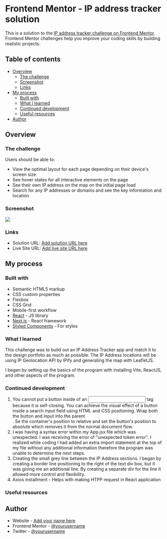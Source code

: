 # Frontend Mentor - IP address tracker solution

This is a solution to the [IP address tracker challenge on Frontend Mentor](https://www.frontendmentor.io/challenges/ip-address-tracker-I8-0yYAH0). Frontend Mentor challenges help you improve your coding skills by building realistic projects. 

## Table of contents

- [Overview](#overview)
  - [The challenge](#the-challenge)
  - [Screenshot](#screenshot)
  - [Links](#links)
- [My process](#my-process)
  - [Built with](#built-with)
  - [What I learned](#what-i-learned)
  - [Continued development](#continued-development)
  - [Useful resources](#useful-resources)
- [Author](#author)

## Overview

### The challenge

Users should be able to:

- View the optimal layout for each page depending on their device's screen size
- See hover states for all interactive elements on the page
- See their own IP address on the map on the initial page load
- Search for any IP addresses or domains and see the key information and location

### Screenshot

![](./screenshot.jpg)

### Links

- Solution URL: [Add solution URL here](https://your-solution-url.com)
- Live Site URL: [Add live site URL here](https://your-live-site-url.com)

## My process

### Built with

- Semantic HTML5 markup
- CSS custom properties
- Flexbox
- CSS Grid
- Mobile-first workflow
- [React](https://reactjs.org/) - JS library
- [Next.js](https://nextjs.org/) - React framework
- [Styled Components](https://styled-components.com/) - For styles


### What I learned

This challenge was to build out an IP Address Tracker app and match it to the design portfolio as much as possible. The IP Address locations will be using IP Geolocation API by IPify and generating the map with LeafletJS. 

I began by setting up the basics of the program with installing Vite, ReactJS, and other aspects of the program.


### Continued development

1. You cannot put a button inside of an <input> tag because it is self-closing. You can achieve the visual effect of a button inside a search input field using HTML and CSS positioning. Wrap both the button and input into the parent <div>. Se the container's position to relative and set the button's position to absolute which removes it from the normal document flow.
2. I was having a syntax error within my App.jsx file which was unexpected. I was receiving the error of "unexpected token error". I realized while coding I had added an extra import statement at the top of my file without any additional information therefore the program was unable to determine the next steps.
3. Creating the small grey line between the IP Address sections. I began by creating a border line positioning to the right of the text div box, but it was giving me an additional line. By creating a separate div for the line it allowed more control and flexibility. 
4. Axios installment  - Helps with making HTPP request in React application

### Useful resources



## Author

- Website - [Add your name here](https://www.your-site.com)
- Frontend Mentor - [@yourusername](https://www.frontendmentor.io/profile/yourusername)
- Twitter - [@yourusername](https://www.twitter.com/yourusername)

